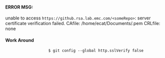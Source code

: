 #### ERROR MSG:
unable to access `https://github.rsa.lab.emc.com/<someRepo>`: server certificate verification failed. CAfile: /home/ecat/Documents/<Some Certificate>.pem CRLfile: none

#### Work Around
```
                   $ git config --global http.sslVerify false
```
